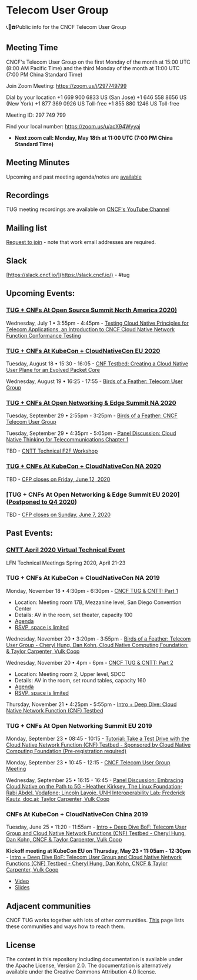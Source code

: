 # Telecom User Group
📞📱☎️Public info for the CNCF Telecom User Group

## Meeting Time

CNCF's Telecom User Group on the first Monday of the month at 15:00 UTC (8:00 AM Pacific Time) and the third Monday of the month at 11:00 UTC (7:00 PM China Standard Time)

Join Zoom Meeting:  https://zoom.us/j/297749799

Dial by your location
        +1 669 900 6833 US (San Jose)
        +1 646 558 8656 US (New York)
        +1 877 369 0926 US Toll-free
        +1 855 880 1246 US Toll-free

Meeting ID: 297 749 799

Find your local number: https://zoom.us/u/acX94Wyyaj

- **Next zoom call: Monday, May 18th at 11:00 UTC (7:00 PM China Standard Time)**  
 
## Meeting Minutes
Upcoming and past meeting agenda/notes are [available](https://docs.google.com/document/d/1yhtI7aiwpdAiRBKyUX6mOJDHAbjOog2mI4Ur2k27D7s/edit#)

## Recordings
TUG meeting recordings are available on [CNCF's YouTube Channel](https://www.youtube.com/playlist?list=PLj6h78yzYM2MHITsQll62n8gj8mtxXbTq)

## Mailing list
[Request to join](https://lists.cncf.io/g/telecom-user-group/join) - note that work email addresses are required.

## Slack
[https://slack.cncf.io/](https://slack.cncf.io/) - #tug

## Upcoming Events: 

### [TUG + CNFs At Open Source Summit North America 2020)](https://events.linuxfoundation.org/open-source-summit-north-america/)

Wednesday, July 1 •  3:55pm - 4:45pm - [Testing Cloud Native Principles for Telecom Applications, an Introduction to CNCF Cloud Native Network Function Conformance Testing](https://sched.co/c3VA)


### [TUG + CNFs At KubeCon + CloudNativeCon EU 2020](https://events.linuxfoundation.org/events/kubecon-cloudnativecon-europe-2020/)

Tuesday, August 18 • 15:30 - 16:05 - [CNF Testbed: Creating a Cloud Native User Plane for an Evolved Packet Core](https://sched.co/ZeuG)

Wednesday, August 19 • 16:25 - 17:55 - [Birds of a Feather: Telecom User Group](https://sched.co/Zevr)


### [TUG + CNFs At Open Networking & Edge Summit NA 2020](https://events.linuxfoundation.org/open-networking-edge-summit-north-america/)

Tuesday, September 29 • 2:55pm - 3:25pm - [Birds of a Feather: CNCF Telecom User Group](https://sched.co/bWQV)

Tuesday, September 29 • 4:35pm - 5:05pm - [Panel Discussion: Cloud Native Thinking for Telecommunications Chapter 1](https://sched.co/bWQh)

TBD - [CNTT Technical F2F Workshop](https://wiki.lfnetworking.org/display/LN/CNTT+Technical+F2F+Work+Shop%2C+Los+Angeles+CA)


### [TUG + CNFs At KubeCon + CloudNativeCon NA 2020](https://events.linuxfoundation.org/kubecon-cloudnativecon-north-america/)

TBD - [CFP closes on Friday, June 12, 2020](https://events.linuxfoundation.org/kubecon-cloudnativecon-north-america/program/cfp/#general-info)


### [TUG + CNFs At Open Networking & Edge Summit EU 2020]([Postponed to Q4 2020](https://events.linuxfoundation.org/open-networking-edge-summit-europe/))

TBD - [CFP closes on Sunday, June 7, 2020](https://events.linuxfoundation.org/open-networking-edge-summit-europe/program/cfp/#overview)


## Past Events:

### [CNTT April 2020 Virtual Technical Event](https://wiki.lfnetworking.org/display/LN/2020+April+Virtual+Technical+Event)

LFN Technical Meetings Spring 2020, April 21-23 

### TUG + CNFs At KubeCon + CloudNativeCon NA 2019

Monday, November 18 • 4:30pm - 6:30pm - [CNCF TUG & CNTT: Part 1](https://wiki.lfnetworking.org/display/LN/CNTT+-+CNCF+TUG+F2F+workshop+in+KubeCon+NA+2019#CNTT-CNCFTUGF2FworkshopinKubeConNA2019-Brainstormingagendaitems) 
  - Location: Meeting room 17B, Mezzanine level, San Diego Convention Center
  - Details: AV in the room, set theater, capacity 100
  - [Agenda](https://wiki.lfnetworking.org/display/LN/CNTT+-+CNCF+TUG+F2F+workshop+in+KubeCon+NA+2019#CNTT-CNCFTUGF2FworkshopinKubeConNA2019-Brainstormingagendaitems)
  - [RSVP, space is limited](https://forms.gle/VahVc9WVPNGMdk9p9)

Wednesday, November 20 • 3:20pm - 3:55pm - [Birds of a Feather: Telecom User Group - Cheryl Hung, Dan Kohn, Cloud Native Computing Foundation; & Taylor Carpenter, Vulk Coop](https://sched.co/Uakt)

Wednesday, November 20 • 4pm - 6pm - [CNCF TUG & CNTT: Part 2](https://wiki.lfnetworking.org/display/LN/CNTT+-+CNCF+TUG+F2F+workshop+in+KubeCon+NA+2019#CNTT-CNCFTUGF2FworkshopinKubeConNA2019-Brainstormingagendaitems)
  - Location: Meeting room 2, Upper level, SDCC
  - Details: AV in the room, set round tables, capacity 160
  - [Agenda](https://wiki.lfnetworking.org/display/LN/CNTT+-+CNCF+TUG+F2F+workshop+in+KubeCon+NA+2019#CNTT-CNCFTUGF2FworkshopinKubeConNA2019-Brainstormingagendaitems)
  - [RSVP, space is limited](https://forms.gle/VahVc9WVPNGMdk9p9)

Thursday, November 21 • 4:25pm - 5:55pm - [Intro + Deep Dive: Cloud Native Network Function (CNF) Testbed](https://sched.co/UakA)

### TUG + CNFs At Open Networking Summit EU 2019

Monday, September 23 • 08:45 - 10:15 - [Tutorial: Take a Test Drive with the Cloud Native Network Function (CNF) Testbed - Sponsored by Cloud Native Computing Foundation (Pre-registration required)](https://sched.co/ScCA)

Monday, September 23 • 10:45 - 12:15 - [CNCF Telecom User Group Meeting](https://sched.co/Saoc)

Wednesday, September 25 • 16:15 - 16:45 - [Panel Discussion: Embracing Cloud Native on the Path to 5G - Heather Kirksey, The Linux Foundation; Rabi Abdel, Vodafone; Lincoln Lavoie, UNH Interoperability Lab; Frederick Kautz, doc.ai; Taylor Carpenter, Vulk Coop](https://sched.co/SYwo)

### CNFs At KubeCon + CloudNativeCon China 2019

Tuesday, June 25 • 11:20 - 11:55am - [Intro + Deep Dive BoF: Telecom User Group and Cloud Native Network Functions (CNF) Testbed - Cheryl Hung, Dan Kohn, CNCF & Taylor Carpenter, Vulk Coop](https://sched.co/OBhN)

**Kickoff meeting at KubeCon EU on Thursday, May 23 • 11:05am - 12:30pm** - [Intro + Deep Dive BoF: Telecom User Group and Cloud Native Network Functions (CNF) Testbed - Cheryl Hung, Dan Kohn, CNCF & Taylor Carpenter, Vulk Coop](https://sched.co/MSzj)
- [Video](https://www.youtube.com/watch?v=zEIr1mq-81E)
- [Slides](https://docs.google.com/presentation/d/1iAgzRp5eFv7LWmpR2u1Wy0LdhvB85SkKJBxXFSNH8XE/)

## Adjacent communities

CNCF TUG works together with lots of other communities. [This](adjacent-communities.md) page lists these communities and ways how to reach them. 


## License

The content in this repository including documentation is available under the Apache License, Version 2.0. The documentation is alternatively available under the Creative Commons Attribution 4.0 license.
